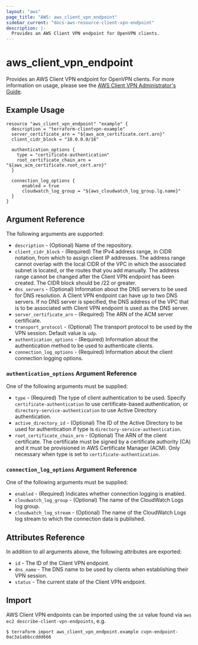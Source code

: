 ```yaml
---
layout: "aws"
page_title: "AWS: aws_client_vpn_endpoint"
sidebar_current: "docs-aws-resource-client-vpn-endpoint"
description: |-
  Provides an AWS Client VPN endpoint for OpenVPN clients.
---
```


# aws_client_vpn_endpoint

Provides an AWS Client VPN endpoint for OpenVPN clients. For more information on usage, please see the 
[AWS Client VPN Administrator's Guide](https://docs.aws.amazon.com/vpn/latest/clientvpn-admin/what-is.html).

## Example Usage

```hcl
resource "aws_client_vpn_endpoint" "example" {
  description = "terraform-clientvpn-example"
  server_certificate_arn = "${aws_acm_certificate.cert.arn}"
  client_cidr_block = "10.0.0.0/16"

  authentication_options {
    type = "certificate-authentication"
    root_certificate_chain_arn = "${aws_acm_certificate.root_cert.arn}"
  }

  connection_log_options {
	  enabled = true
	  cloudwatch_log_group = "${aws_cloudwatch_log_group.lg.name}"
  }
}
```

## Argument Reference

The following arguments are supported:

* `description` - (Optional) Name of the repository.
* `client_cidr_block` - (Required) The IPv4 address range, in CIDR notation, from which to assign client IP addresses. The address range cannot overlap with the local CIDR of the VPC in which the associated subnet is located, or the routes that you add manually. The address range cannot be changed after the Client VPN endpoint has been created. The CIDR block should be /22 or greater.
* `dns_servers` - (Optional) Information about the DNS servers to be used for DNS resolution. A Client VPN endpoint can have up to two DNS servers. If no DNS server is specified, the DNS address of the VPC that is to be associated with Client VPN endpoint is used as the DNS server.
* `server_certificate_arn` - (Required) The ARN of the ACM server certificate.
* `transport_protocol` - (Optional) The transport protocol to be used by the VPN session. Default value is `udp`.
* `authentication_options` - (Required) Information about the authentication method to be used to authenticate clients.
* `connection_log_options` - (Required) Information about the client connection logging options.

### `authentication_options` Argument Reference

One of the following arguments must be supplied:

* `type` - (Required) The type of client authentication to be used. Specify `certificate-authentication` to use certificate-based authentication, or `directory-service-authentication` to use Active Directory authentication.
* `active_directory_id` - (Optional) The ID of the Active Directory to be used for authentication if type is `directory-service-authentication`.
* `root_certificate_chain_arn` - (Optional) The ARN of the client certificate. The certificate must be signed by a certificate authority (CA) and it must be provisioned in AWS Certificate Manager (ACM). Only necessary when type is set to `certificate-authentication`.

### `connection_log_options` Argument Reference

One of the following arguments must be supplied:

* `enabled` - (Required) Indicates whether connection logging is enabled.
* `cloudwatch_log_group` - (Optional) The name of the CloudWatch Logs log group.
* `cloudwatch_log_stream` - (Optional) The name of the CloudWatch Logs log stream to which the connection data is published.

## Attributes Reference

In addition to all arguments above, the following attributes are exported:

* `id` - The ID of the Client VPN endpoint. 
* `dns_name` - The DNS name to be used by clients when establishing their VPN session.
* `status` - The current state of the Client VPN endpoint.

## Import

AWS Client VPN endpoints can be imported using the `id` value found via `aws ec2 describe-client-vpn-endpoints`, e.g.

```
$ terraform import aws_client_vpn_endpoint.example cvpn-endpoint-0ac3a1abbccddd666
```
